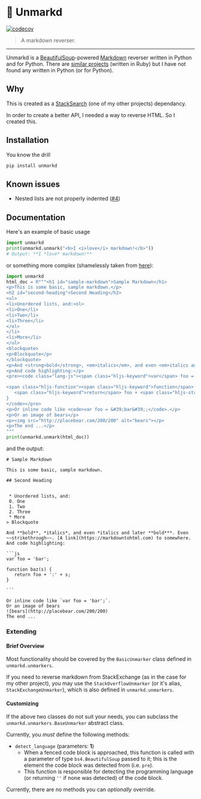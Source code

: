 # 🔄 Unmarkd
[![codecov](https://codecov.io/gh/ThatXliner/unmarkd/branch/master/graph/badge.svg?token=PWVIERHTG3)](https://codecov.io/gh/ThatXliner/unmarkd)

> A markdown reverser.

---
Unmarkd is a [BeautifulSoup](https://github.com/ThatXliner/unmarkd/issues/4)-powered [Markdown](https://en.wikipedia.org/wiki/Markdown) reverser written in Python and for Python. There are [similar projects](https://github.com/xijo/reverse_markdown) (written in Ruby) but I have not found any written in Python (or for Python).

## Why

This is created as a [StackSearch](http://github.com/ThatXliner/stacksearch) (one of my other projects) dependancy.

In order to create a better API, I needed a way to reverse HTML. So I created this.

## Installation

You know the drill

```bash
pip install unmarkd
```

## Known issues

 - Nested lists are not properly indented ([#4](https://github.com/ThatXliner/unmarkd/issues/4))

## Documentation

Here's an example of basic usage

```python
import unmarkd
print(unmarkd.unmark("<b>I <i>love</i> markdown!</b>"))
# Output: **I *love* markdown!**
```

or something more complex (shamelessly taken from [here](https://markdowntohtml.com)):

```python
import unmarkd
html_doc = R"""<h1 id="sample-markdown">Sample Markdown</h1>
<p>This is some basic, sample markdown.</p>
<h2 id="second-heading">Second Heading</h2>
<ul>
<li>Unordered lists, and:<ol>
<li>One</li>
<li>Two</li>
<li>Three</li>
</ol>
</li>
<li>More</li>
</ul>
<blockquote>
<p>Blockquote</p>
</blockquote>
<p>And <strong>bold</strong>, <em>italics</em>, and even <em>italics and later <strong>bold</strong></em>. Even <del>strikethrough</del>. <a href="https://markdowntohtml.com">A link</a> to somewhere.</p>
<p>And code highlighting:</p>
<pre><code class="lang-js"><span class="hljs-keyword">var</span> foo = <span class="hljs-string">'bar'</span>;

<span class="hljs-function"><span class="hljs-keyword">function</span> <span class="hljs-title">baz</span><span class="hljs-params">(s)</span> </span>{
   <span class="hljs-keyword">return</span> foo + <span class="hljs-string">':'</span> + s;
}
</code></pre>
<p>Or inline code like <code>var foo = &#39;bar&#39;;</code>.</p>
<p>Or an image of bears</p>
<p><img src="http://placebear.com/200/200" alt="bears"></p>
<p>The end ...</p>
"""
print(unmarkd.unmark(html_doc))
```
and the output:

    # Sample Markdown

    This is some basic, sample markdown.

    ## Second Heading


     * Unordered lists, and:
     0. One
     1. Two
     2. Three
     * More
    > Blockquote

    And **bold**, *italics*, and even *italics and later **bold***. Even ~~strikethrough~~. [A link](https://markdowntohtml.com) to somewhere.
    And code highlighting:

    ```js
    var foo = 'bar';

    function baz(s) {
       return foo + ':' + s;
    }

    ```

    Or inline code like `var foo = 'bar';`.
    Or an image of bears
    ![bears](http://placebear.com/200/200)
    The end ...

### Extending

#### Brief Overview

Most functionality should be covered by the `BasicUnmarker` class defined in `unmarkd.unmarkers`.

If you need to reverse markdown from StackExchange (as in the case for my other project), you may use the `StackOverflowUnmarker` (or it's alias, `StackExchangeUnmarker`), which is also defined in `unmarkd.unmarkers`.

#### Customizing

If the above two classes do not suit your needs, you can subclass the `unmarkd.unmarkers.BaseUnmarker` abstract class.

Currently, you *must* define the following methods:

 - `detect_language` (parameters: **1**)
    - When a fenced code block is approached, this function is called with a parameter of type `bs4.BeautifulSoup` passed to it; this is the element the code block was detected from (i.e. `pre`).
    - This function is responsible for detecting the programming language (or returning `''` if none was detected) of the code block.


Currently, there are no methods you can *optionally* override.
